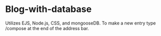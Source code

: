 # Blog-with-database
Utilizes EJS, Node.js, CSS, and mongooseDB.
To make a new entry type /compose at the end of the address bar.
